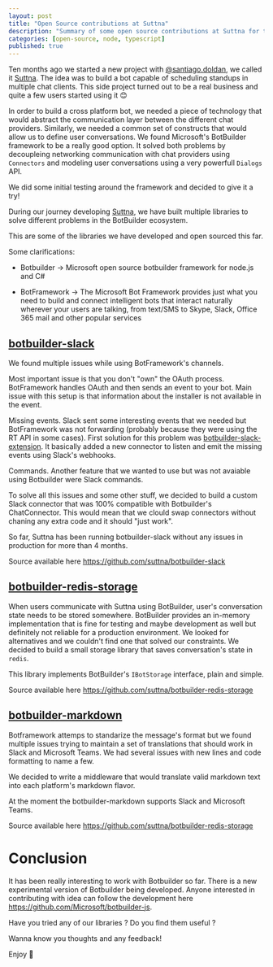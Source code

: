 ```yaml
---
layout: post
title: "Open Source contributions at Suttna"
description: "Summary of some open source contributions at Suttna for the BotBuilder ecosystem"
categories: [open-source, node, typescript]
published: true
---
```


Ten months ago we started a new project with [@santiago.doldan](https://github.com/santiagodoldan), we called it [Suttna](https://suttna.com). The idea was to build a bot capable of scheduling standups in multiple chat clients. This side project turned out to be a real business and quite a few users started using it 😊

In order to build a cross platform bot, we needed a piece of technology that would abstract the communication layer between the different chat providers. Similarly, we needed a common set of constructs that would allow us to define user conversations. We found Microsoft's BotBuilder framework to be a really good option. It solved both problems by decoupleing networking communication with chat providers using `Connectors` and modeling user conversations using a very powerfull `Dialogs` API.

We did some initial testing around the framework and decided to give it a try!

During our journey developing [Suttna](https://suttna.com), we have built multiple libraries to solve different problems in the BotBuilder ecosystem.

This are some of the libraries we have developed and open sourced this far.

Some clarifications:

- Botbuilder -> Microsoft open source botbuilder framework for node.js and C#

- BotFramework -> The Microsoft Bot Framework provides just what you need to build and connect intelligent bots that interact naturally wherever your users are talking, from text/SMS to Skype, Slack, Office 365 mail and other popular services

## [botbuilder-slack](https://github.com/suttna/botbuilder-slack)

We found multiple issues while using BotFramework's channels.

Most important issue is that you don't "own" the OAuth process. BotFramework handles OAuth and then sends an event to your bot. Main issue with this setup is that information about the installer is not available in the event.

Missing events. Slack sent some interesting 
events that we needed but BotFramework was not 
forwarding (probably because they were using the RT 
API in some cases). First solution for this problem was [botbuilder-slack-extension](https://github.com/suttna/botbuilder-slack-extension). It basically added a new connector to listen and emit the missing events using Slack's webhooks.

Commands. Another feature that we wanted to use but was not avaiable using Botbuilder were Slack commands.

To solve all this issues and some other stuff, we decided to build a custom Slack connector that was 100% compatible with Botbuilder's ChatConnector. This would mean that we clould swap connectors without chaning any extra code and it should "just work".

So far, Suttna has been running botbuilder-slack without any issues in production for more than 4 months.

Source available here https://github.com/suttna/botbuilder-slack
 
## [botbuilder-redis-storage](https://github.com/suttna/botbuilder-redis-storage)

When users communicate with Suttna using BotBuilder, user's conversation state needs to be stored somewhere. BotBuilder provides an in-memory implementation that is fine for testing and maybe development as well but definitely not reliable for a production environment. We looked for alternatives and we couldn't find one that solved our constraints. We decided to build a small storage library that saves conversation's state in `redis`.

This library implements BotBuilder's `IBotStorage` interface, plain and simple.

Source available here https://github.com/suttna/botbuilder-redis-storage

## [botbuilder-markdown](https://github.com/suttna/botbuilder-markdown)

Botframework attemps to standarize the message's format but we found multiple issues trying to maintain a set of translations that should work in Slack and Microsoft Teams. We had several issues with new lines and code formatting to name a few. 

We decided to write a middleware that would translate valid markdown text into each platform's markdown flavor.

At the moment the botbuilder-markdown supports Slack and Microsoft Teams.

Source available here https://github.com/suttna/botbuilder-redis-storage

# Conclusion

It has been really interesting to work with Botbuilder so far. There is a new experimental version of Botbuilder being developed. Anyone interested in contributing with idea can follow the development here https://github.com/Microsoft/botbuilder-js.

Have you tried any of our libraries ? Do you find them useful ? 

Wanna know you thoughts and any feedback!

Enjoy 🎉
